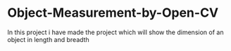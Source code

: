 # Object-Measurement-by-Open-CV
In this project i have made the project which will show the dimension of an object in length and breadth

